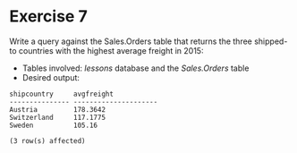 # Exercise 7

Write a query against the Sales.Orders table that returns the three shipped-to countries with the highest average freight in 2015:

* Tables involved: *lessons* database and the *Sales.Orders* table
* Desired output:

```
shipcountry     avgfreight
--------------- ---------------------
Austria         178.3642
Switzerland     117.1775
Sweden          105.16

(3 row(s) affected)
```